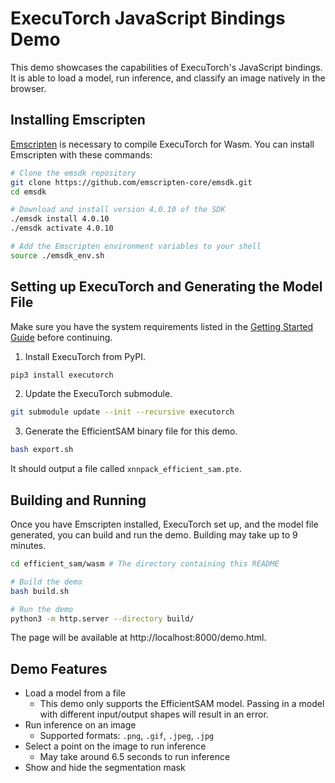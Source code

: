 # ExecuTorch JavaScript Bindings Demo

This demo showcases the capabilities of ExecuTorch's JavaScript bindings. It is able to load a model, run inference, and classify an image natively in the browser.

## Installing Emscripten

[Emscripten](https://emscripten.org/index.html) is necessary to compile ExecuTorch for Wasm. You can install Emscripten with these commands:

```bash
# Clone the emsdk repository
git clone https://github.com/emscripten-core/emsdk.git
cd emsdk

# Download and install version 4.0.10 of the SDK
./emsdk install 4.0.10
./emsdk activate 4.0.10

# Add the Emscripten environment variables to your shell
source ./emsdk_env.sh
```

## Setting up ExecuTorch and Generating the Model File

Make sure you have the system requirements listed in the [Getting Started Guide](https://docs.pytorch.org/executorch/main/getting-started.html#system-requirements) before continuing.

1. Install ExecuTorch from PyPI.
```bash
pip3 install executorch
```

2. Update the ExecuTorch submodule.
```bash
git submodule update --init --recursive executorch
```

3. Generate the EfficientSAM binary file for this demo.

```bash
bash export.sh
```
It should output a file called `xnnpack_efficient_sam.pte`.

## Building and Running

Once you have Emscripten installed, ExecuTorch set up, and the model file generated, you can build and run the demo. Building may take up to 9 minutes.

```bash
cd efficient_sam/wasm # The directory containing this README

# Build the demo
bash build.sh

# Run the demo
python3 -m http.server --directory build/
```

The page will be available at http://localhost:8000/demo.html.

## Demo Features

- Load a model from a file
  - This demo only supports the EfficientSAM model. Passing in a model with different input/output shapes will result in an error.
- Run inference on an image
  - Supported formats: `.png`, `.gif`, `.jpeg`, `.jpg`
- Select a point on the image to run inference
  - May take around 6.5 seconds to run inference
- Show and hide the segmentation mask
